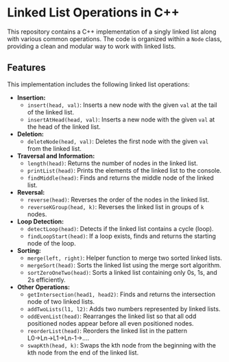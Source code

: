 # Linked List Operations in C++

This repository contains a C++ implementation of a singly linked list along with various common operations. The code is organized within a `Node` class, providing a clean and modular way to work with linked lists.

## Features

This implementation includes the following linked list operations:

* **Insertion:**
    * `insert(head, val)`: Inserts a new node with the given `val` at the tail of the linked list.
    * `insertAtHead(head, val)`: Inserts a new node with the given `val` at the head of the linked list.
* **Deletion:**
    * `deleteNode(head, val)`: Deletes the first node with the given `val` from the linked list.
* **Traversal and Information:**
    * `length(head)`: Returns the number of nodes in the linked list.
    * `printList(head)`: Prints the elements of the linked list to the console.
    * `findMiddle(head)`: Finds and returns the middle node of the linked list.
* **Reversal:**
    * `reverse(head)`: Reverses the order of the nodes in the linked list.
    * `reverseKGroup(head, k)`: Reverses the linked list in groups of `k` nodes.
* **Loop Detection:**
    * `detectLoop(head)`: Detects if the linked list contains a cycle (loop).
    * `findLoopStart(head)`: If a loop exists, finds and returns the starting node of the loop.
* **Sorting:**
    * `merge(left, right)`: Helper function to merge two sorted linked lists.
    * `mergeSort(head)`: Sorts the linked list using the merge sort algorithm.
    * `sortZeroOneTwo(head)`: Sorts a linked list containing only 0s, 1s, and 2s efficiently.
* **Other Operations:**
    * `getIntersection(head1, head2)`: Finds and returns the intersection node of two linked lists.
    * `addTwoLists(l1, l2)`: Adds two numbers represented by linked lists.
    * `oddEvenList(head)`: Rearranges the linked list so that all odd positioned nodes appear before all even positioned nodes.
    * `reorderList(head)`: Reorders the linked list in the pattern L0→Ln→L1→Ln-1→....
    * `swapKth(head, k)`: Swaps the kth node from the beginning with the kth node from the end of the linked list.

